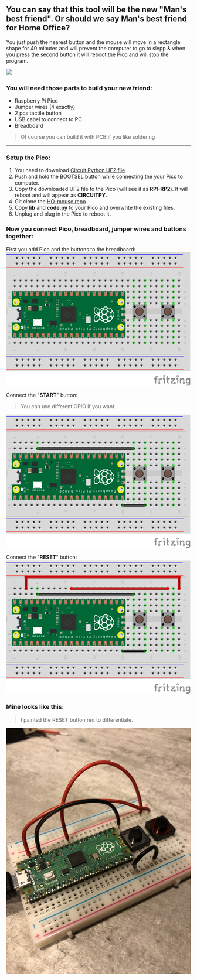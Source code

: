 ## You can say that this tool will be the new "Man's best friend". Or should we say Man's best friend for Home Office?

You just push the nearest button and the mouse will move in a rectangle shape for 40 minutes and will prevent the computer to go to slepp & when you press the second button it will reboot the Pico and will stop the program.

![](https://media.giphy.com/media/oXhDgN6gquOyFSNBqb/giphy.gif)



### You will need those parts to build your new friend:
- Raspberry Pi Pico
- Jumper wires (4 exactly)
- 2 pcs tactile button
- USB cabel to connect to PC
- Breadboard
> Of course you can build it with PCB if you like soldering



---



### Setup the Pico:

1. You need to download [Circuit Python UF2 file](https://circuitpython.org/board/raspberry_pi_pico/).
2. Push and hold the BOOTSEL button while connecting the your Pico to computer. 
3. Copy the downloaded UF2 file to the Pico (will see it as **RPI-RP2**). It will reboot and will appear as **CIRCUITPY**.
4. Git clone the [HO-mouse repo](https://github.com/smnkrisz/HO-mouse).
5. Copy **lib** and **code.py** to your Pico and overwrite the existing files.
6. Unplug and plug in the Pico to reboot it.

### Now you connect Pico, breadboard, jumper wires and buttons together:

First you add Pico and the buttons to the breadboard:
![](/pictures/pico1.png)

Connect the "**START**" button:
> You can use different GPIO if you want

![](/pictures/pico2.png)

Connect the "**RESET**" button:
![](/pictures/pico3.png)


### Mine looks like this: 
> I painted the RESET button red to differentiate.

![](/pictures/final_pico.jpg)
